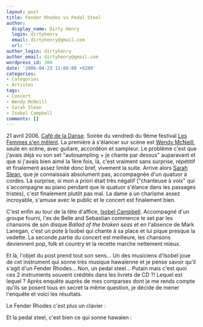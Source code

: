 ```yaml
---
layout: post
title: Fender Rhodes vs Pedal Steel
author:
  display_name: Dirty Henry
  login: dirtyhenry
  email: dirtyhenry@gmail.com
  url: ''
author_login: dirtyhenry
author_email: dirtyhenry@gmail.com
wordpress_id: 304
date: '2006-04-23 11:08:00 +0200'
categories:
- Catégories
- Artistes
tags:
- Concert
- Wendy McNeill
- Sarah Slean
- Isobel Campbell
comments: []
---
```

21 avril 2006. <a href="http://www.cafedeladanse.com">Café de la Danse</a>. Soirée du vendredi du 9ème festival <a href="http://www.lfsm.net/">Les Femmes s'en mêlent</a>. La première à s'élancer sur scène est <a href="http://www.wendymcneill.com/">Wendy McNeill</a>, seule en scène, avec guitare, accordéon et sampleur. Le problème c'est que j'avais déjà vu son set "autosampling + je chante par dessus" auparavant et que si j'avais bien aimé la 1ère fois, là, c'est vraiment sans surprise, répétitif et finalement assez limité donc bref, vivement la suite. Arrive alors <a href="http://www.sarahslean.com/">Sarah Slean</a>, que je connaissais absolument pas, accompagnée d'un quatuor à cordes. Là surprise, si mon a priori était très négatif ("chanteuse à voix" qui s'accompagne au piano pendant que le quatuor s'élance dans les passages tristes), c'est finalement plutôt pas mal. La dame a un charisme assez incroyable, s'amuse avec le public et le concert est finalement bien.

<img329>

C'est enfin au tour de la tête d'affice, <a href="http://www.isobelcampbell.com/">Isobel Campbell</a>. Accompagné d'un groupe fourni, l'ex de Belle and Sebastian commence le set par les chansons de son disque <span style="font-style:italic;">Ballad of the broken seas</span> et en l'absence de Mark Lanegan, c'est un pote à Isobel qui chante à sa place et lui pique presque la vedette. La seconde partie du concert est meilleure, les chansons deviennent pop, folk et country et la recette marche nettement mieux. 

Et là, l'objet du post prend tout son sens... Un des musiciens d'Isobel joue de cet instrument qui sonne très musique hawaïenne et je pense savoir qu'il s'agit d'un Fender Rhodes... Non, un pedal steel... Putain mais c'est quoi ces 2 instruments souvent crédités dans les livrets de CD ?! Lequel est lequel ? Après enquête auprès de mes comparses dont je me rends compte qu'ils se posent tous en secret la même question, je décide de mener l'enquête et voici les résultats.

Le Fender Rhodes c'est plus un clavier :

<img330>

Et la pedal steel, c'est bien ce qui sonne hawaïen :

<img331>
